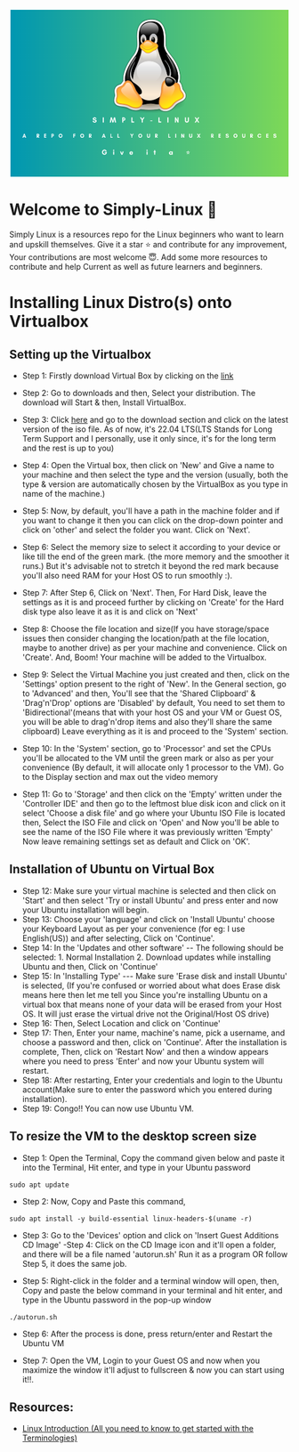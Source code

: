 <p align="center">
    <img  width="500" height="300" src="images/SIMPLY-LINUX.png" alt="Simply-Linux logo">
</p>


# Welcome to Simply-Linux 👾 
<p align="center">

</p>
Simply Linux is a resources repo for the Linux beginners who want to learn and upskill themselves. Give it a star ⭐ and contribute for any improvement, Your contributions are most welcome 😇. Add some more resources to contribute and help Current as well as future learners and beginners. 


# Installing Linux Distro(s) onto Virtualbox
## Setting up the Virtualbox
- Step 1: Firstly download Virtual Box by clicking on the [link](https://www.virtualbox.org/)

- Step 2: Go to downloads and then, Select your distribution. The download will Start & then, Install VirtualBox.
- Step 3: Click [here](https://ubuntu.com/) and go to the download section and click on the latest version of the iso file. As of now, it's 22.04 LTS(LTS Stands for Long Term Support and I personally, use it only since, it's for the long term and the rest is up to you)
- Step 4: Open the Virtual box, then click on 'New' and Give a name to your machine and then select the type and the version (usually, both the type & version are automatically chosen by the VirtualBox as you type in name of the machine.)
- Step 5: Now, by default, you'll have a path in the machine folder and if you want to change it then you can click on the drop-down pointer and click on 'other' and select the folder you want. Click on 'Next'.
- Step 6: Select the memory size to select it according to your device or like till the end of the green mark. (the more memory and the smoother it runs.) But it's advisable not to stretch it beyond the red mark because you'll also need RAM for your Host OS to run smoothly :). 

- Step 7: After Step 6, Click on 'Next'. Then, For Hard Disk, leave the settings as it is and proceed further by clicking on 'Create' for the Hard disk type also leave it as it is and click on 'Next'
- Step 8: Choose the file location and size(If you have storage/space issues then consider changing the location/path at the file location, maybe to another drive) as per your machine and convenience. Click on 'Create'. And, Boom! Your machine will be added to the Virtualbox.
- Step 9: Select the Virtual Machine you just created and then, click on the 'Settings' option present to the right of 'New'. In the General section, go to 'Advanced' and then, You'll see that the 'Shared Clipboard' & 'Drag'n'Drop' options are 'Disabled' by default, You need to set them to 'Bidirectional'(means that with your host OS and your VM or Guest OS, you will be able to drag'n'drop items and also they'll share the same clipboard) Leave everything as it is and proceed to the 'System' section.
- Step 10: In the 'System' section, go to 'Processor' and set the CPUs you'll be allocated to the VM until the green mark or also as per your convenience (By default, it will allocate only 1 processor to the VM). Go to the Display section and max out the video memory 
- Step 11: Go to 'Storage' and then click on the 'Empty' written under the 'Controller IDE' and then go to the leftmost blue disk icon and click on it select 'Choose a disk file' and go where your Ubuntu ISO File is located then, Select the ISO File and click on 'Open' and Now you'll be able to see the name of the ISO File where it was previously written 'Empty' Now leave remaining settings set as default and Click on 'OK'.
## Installation of Ubuntu on Virtual Box
- Step 12: Make sure your virtual machine is selected and then click on 'Start' and then select 'Try or install Ubuntu' and press enter and now your Ubuntu installation will begin.
- Step 13: Choose your 'language' and click on 'Install Ubuntu' choose your Keyboard Layout as per your convenience (for eg: I use English(US)) and after selecting, Click on 'Continue'.
- Step 14: In the 'Updates and other software' -- The following should be selected: 1. Normal Installation 2. Download updates while installing Ubuntu and then, Click on 'Continue'
- Step 15: In 'Installing Type' --- Make sure 'Erase disk and install Ubuntu' is selected, (If you're confused or worried about what does Erase disk means here then let me tell you Since you're installing Ubuntu on a virtual box that means none of your data will be erased from your Host OS. It will just erase the virtual drive not the Original/Host OS drive)
- Step 16: Then, Select Location and click on 'Continue'
- Step 17: Then, Enter your name, machine's name, pick a username, and choose a password and then, click on 'Continue'. After the installation is complete, Then, click on 'Restart Now' and then a window appears where you need to press 'Enter' and now your Ubuntu system will restart.
- Step 18: After restarting, Enter your credentials and login to the Ubuntu account(Make sure to enter the password which you entered during installation).
- Step 19: Congo!! You can now use Ubuntu VM. 

## To resize the VM to the desktop screen size
- Step 1: Open the Terminal, Copy the command given below and paste it into the Terminal, Hit enter, and type in your Ubuntu password
```Linux
sudo apt update
```
- Step 2: Now, Copy and Paste this command, 
```Linux
sudo apt install -y build-essential linux-headers-$(uname -r)
```
- Step 3: Go to the 'Devices' option and click on 'Insert Guest Additions CD Image'
-Step 4: Click on the CD Image icon and it'll open a folder, and there will be a file named 'autorun.sh' Run it as a program OR follow Step 5, it does the same job.

- Step 5: Right-click in the folder and a terminal window will open, then, Copy and paste the below command in your terminal and hit enter, and type in the Ubuntu password in the pop-up window
```Linux
./autorun.sh
```

- Step 6: After the process is done, press return/enter and Restart the Ubuntu VM

- Step 7: Open the VM, Login to your Guest OS and now when you maximize the window it'll adjust to fullscreen & now you can start using it!!.

## Resources:
- [Linux Introduction (All you need to know to get started with the Terminologies)](https://satyams.hashnode.dev/linux-prelude-and-some-basic-terminologies) 
